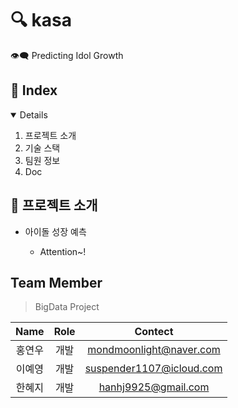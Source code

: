 # 🔍 kasa
👁‍🗨 Predicting Idol Growth

## 📸 Index
<details open="open">
  <ol>
    <li>  프로젝트 소개</li>
    <li>  기술 스택</li>
    <li>  팀원 정보</li>
    <li>  Doc</li>
  </ol>
</details>

## 🐧 프로젝트 소개  
<ul>
  <li>아이돌 성장 예측</li>
  <ul>
    <li>Attention~!</li>
  </ul>
</ul>

## Team Member
> BigData Project

| Name | Role | Contect |   
|:---:|:---:|:---:| 
|홍연우| 개발 | mondmoonlight@naver.com |   
|이예영| 개발 | suspender1107@icloud.com |
|한혜지| 개발 | hanhj9925@gmail.com |
